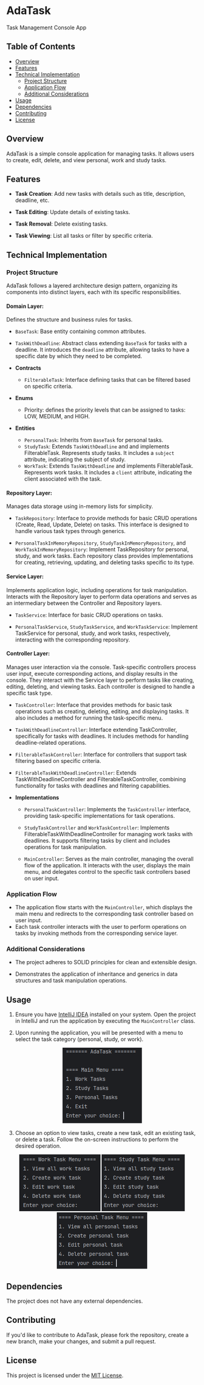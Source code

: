 # AdaTask
Task Management Console App

## Table of Contents
- [Overview](#overview)
- [Features](#features)
- [Technical Implementation](#technical-implementation)
	- [Project Structure](#21-project-structure)
	- [Application Flow](#22-application-flow)
	- [Additional Considerations](#23-additional-considerations)
- [Usage](#usage)
- [Dependencies](#dependencies)
- [Contributing](#contributing)
- [License](#license)



## Overview

AdaTask is a simple console application for managing tasks. It allows users to create, edit, delete, and view personal, work and study tasks.



## Features

- **Task Creation**: Add new tasks with details such as title, description, deadline, etc.

- **Task Editing**: Update details of existing tasks.

- **Task Removal**: Delete existing tasks.

- **Task Viewing**: List all tasks or filter by specific criteria.



## Technical Implementation


### Project Structure

AdaTask follows a layered architecture design pattern, organizing its components into distinct layers, each with its specific responsibilities.


#### Domain Layer: 

Defines the structure and business rules for tasks. 

- `BaseTask`: Base entity containing common attributes.
- `TaskWithDeadline`: Abstract class extending `BaseTask` for tasks with a deadline. It introduces the `deadline` attribute, allowing tasks to have a specific date by which they need to be completed.


- **Contracts**
	- `FilterableTask`: Interface defining tasks that can be filtered based on specific criteria.

- **Enums**
	- Priority: defines the priority levels that can be assigned to tasks: LOW, MEDIUM, and HIGH.

- **Entities**
	- `PersonalTask`: Inherits from `BaseTask` for personal tasks.
	- `StudyTask`: Extends `TaskWithDeadline` and and implements FilterableTask. Represents study tasks. It includes a `subject` attribute, indicating the subject of study.
	- `WorkTask`: Extends `TaskWithDeadline` and implements FilterableTask. Represents work tasks. It includes a `client` attribute, indicating the client associated with the task.
	
	
#### Repository Layer: 

Manages data storage using in-memory lists for simplicity.

- `TaskRepository`: Interface to provide methods for basic CRUD operations (Create, Read, Update, Delete) on tasks. This interface is designed to handle various task types through generics.

- `PersonalTaskInMemoryRepository`, `StudyTaskInMemoryRepository`, and `WorkTaskInMemoryRepository`: Implement TaskRepository for personal, study, and work tasks. Each repository class provides implementations for creating, retrieving, updating, and deleting tasks specific to its type.


#### Service Layer: 

Implements application logic, including operations for task manipulation. Interacts with the Repository layer to perform data operations and serves as an intermediary between the Controller and Repository layers.

- `TaskService`: Interface for basic CRUD operations on tasks.

- `PersonalTaskService`, `StudyTaskService`, and `WorkTaskService`: Implement TaskService for personal, study, and work tasks, respectively, interacting with the corresponding repository.



#### Controller Layer: 

Manages user interaction via the console. Task-specific controllers process user input, execute corresponding actions, and display results in the console. They interact with the Service layer to perform tasks like creating, editing, deleting, and viewing tasks. Each controller is designed to handle a specific task type.

- `TaskController`: Interface that provides methods for basic task operations such as creating, deleting, editing, and displaying tasks. It also includes a method for running the task-specific menu.

- `TaskWithDeadlineController`: Interface extending TaskController, specifically for tasks with deadlines. It includes methods for handling deadline-related operations.

- `FilterableTaskController`: Interface for controllers that support task filtering based on specific criteria.

- `FilterableTaskWithDeadlineController`: Extends TaskWithDeadlineController and FilterableTaskController, combining functionality for tasks with deadlines and filtering capabilities.

- **Implementations**

	- `PersonalTaskController`: Implements the `TaskController` interface, providing task-specific implementations for task operations. 


	- `StudyTaskController` and `WorkTaskController`: Implements FilterableTaskWithDeadlineController for managing work tasks with deadlines. It supports filtering tasks by client and includes operations for task manipulation.


	- `MainController`: Serves as the main controller, managing the overall flow of the application. It interacts with the user, displays the main menu, and delegates control to the specific task controllers based on user input.


### Application Flow

- The application flow starts with the `MainController`, which displays the main menu and redirects to the corresponding task controller based on user input.
- Each task controller interacts with the user to perform operations on tasks by invoking methods from the corresponding service layer.

    
### Additional Considerations

- The project adheres to SOLID principles for clean and extensible design.

- Demonstrates the application of inheritance and generics in data structures and task manipulation operations.



## Usage


1. Ensure you have [IntelliJ IDEA](https://www.jetbrains.com/idea/) installed on your system. Open the project in IntelliJ and run the application by executing the `MainController` class. 

2. Upon running the application, you will be presented with a menu to select the task category (personal, study, or work).

<p align="center"><img src="img/main_menu.png" alt="Main Menu" ></p>
 
3. Choose an option to view tasks, create a new task, edit an existing task, or delete a task.
Follow the on-screen instructions to perform the desired operation.

<p align="center">
	<img src="img/work_task_menu.png" alt="Work Task Menu" >
	<img src="img/study_task_menu.png" alt="Study Task Menu" >
	<img src="img/personal_task_menu.png" alt="Personal Task Menu" >
</p>


## Dependencies 

The project does not have any external dependencies.

## Contributing

If you'd like to contribute to AdaTask, please fork the repository, create a new branch, make your changes, and submit a pull request.

## License

This project is licensed under the [MIT License](LICENSE).



